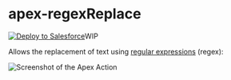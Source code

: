 # apex-regexReplace

<a href="https://githubsfdeploy.herokuapp.com?owner=dannysummerlin&repo=apex-regexReplace&ref=main" style="float:left">
  <img alt="Deploy to Salesforce"
       src="https://raw.githubusercontent.com/afawcett/githubsfdeploy/master/deploy.png">
</a>

WIP

Allows the replacement of text using [regular expressions](https://regex101.com/) (regex):

![Screenshot of the Apex Action](https://i.imgur.com/9UJtqXg.png)
